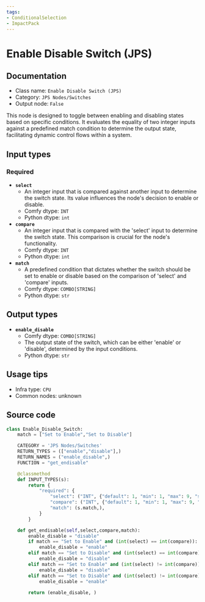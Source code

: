 ```yaml
---
tags:
- ConditionalSelection
- ImpactPack
---
```


# Enable Disable Switch (JPS)
## Documentation
- Class name: `Enable Disable Switch (JPS)`
- Category: `JPS Nodes/Switches`
- Output node: `False`

This node is designed to toggle between enabling and disabling states based on specific conditions. It evaluates the equality of two integer inputs against a predefined match condition to determine the output state, facilitating dynamic control flows within a system.
## Input types
### Required
- **`select`**
    - An integer input that is compared against another input to determine the switch state. Its value influences the node's decision to enable or disable.
    - Comfy dtype: `INT`
    - Python dtype: `int`
- **`compare`**
    - An integer input that is compared with the 'select' input to determine the switch state. This comparison is crucial for the node's functionality.
    - Comfy dtype: `INT`
    - Python dtype: `int`
- **`match`**
    - A predefined condition that dictates whether the switch should be set to enable or disable based on the comparison of 'select' and 'compare' inputs.
    - Comfy dtype: `COMBO[STRING]`
    - Python dtype: `str`
## Output types
- **`enable_disable`**
    - Comfy dtype: `COMBO[STRING]`
    - The output state of the switch, which can be either 'enable' or 'disable', determined by the input conditions.
    - Python dtype: `str`
## Usage tips
- Infra type: `CPU`
- Common nodes: unknown


## Source code
```python
class Enable_Disable_Switch:
    match = ["Set to Enable","Set to Disable"]

    CATEGORY = 'JPS Nodes/Switches'
    RETURN_TYPES = (["enable","disable"],)
    RETURN_NAMES = ("enable_disable",)
    FUNCTION = "get_endisable"

    @classmethod
    def INPUT_TYPES(s):    
        return {
            "required": {
                "select": ("INT", {"default": 1, "min": 1, "max": 9, "step": 1}),
                "compare": ("INT", {"default": 1, "min": 1, "max": 9, "step": 1}),
                "match": (s.match,),
            }
        }

    def get_endisable(self,select,compare,match):
        enable_disable = "disable"
        if match == "Set to Enable" and (int(select) == int(compare)):
            enable_disable = "enable"
        elif match == "Set to Disable" and (int(select) == int(compare)):
            enable_disable = "disable"
        elif match == "Set to Enable" and (int(select) != int(compare)):
            enable_disable = "disable"
        elif match == "Set to Disable" and (int(select) != int(compare)):
            enable_disable = "enable"
        
        return (enable_disable, )

```
